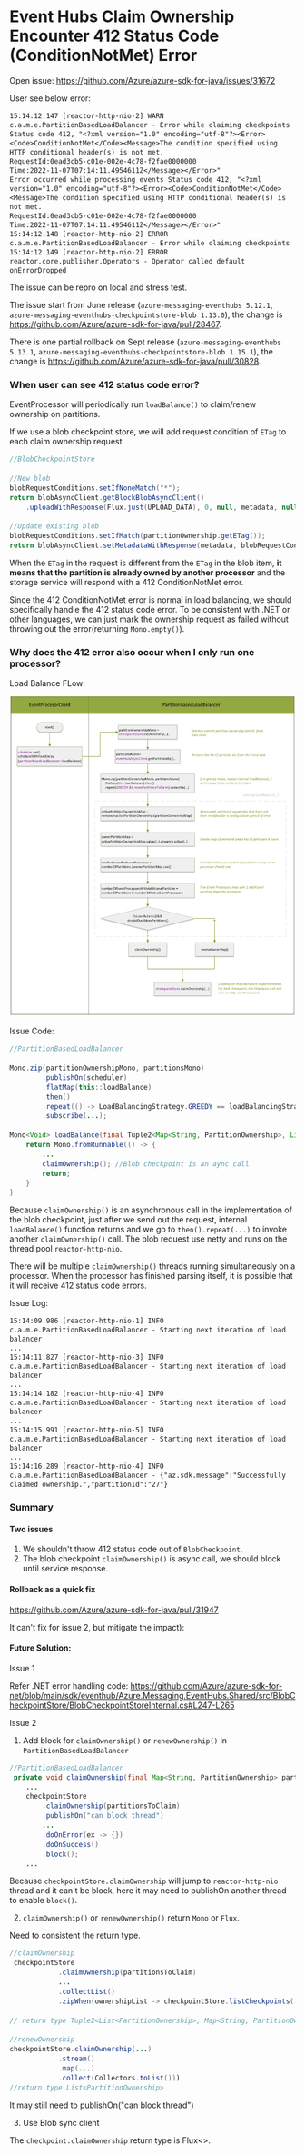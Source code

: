 # Event Hubs Claim Ownership Encounter 412 Status Code (ConditionNotMet) Error

Open issue: https://github.com/Azure/azure-sdk-for-java/issues/31672

User see below error:
```
15:14:12.147 [reactor-http-nio-2] WARN  c.a.m.e.PartitionBasedLoadBalancer - Error while claiming checkpoints
Status code 412, "﻿<?xml version="1.0" encoding="utf-8"?><Error><Code>ConditionNotMet</Code><Message>The condition specified using HTTP conditional header(s) is not met.
RequestId:0ead3cb5-c01e-002e-4c78-f2fae0000000
Time:2022-11-07T07:14:11.4954611Z</Message></Error>"
Error occurred while processing events Status code 412, "﻿<?xml version="1.0" encoding="utf-8"?><Error><Code>ConditionNotMet</Code><Message>The condition specified using HTTP conditional header(s) is not met.
RequestId:0ead3cb5-c01e-002e-4c78-f2fae0000000
Time:2022-11-07T07:14:11.4954611Z</Message></Error>"
15:14:12.148 [reactor-http-nio-2] ERROR c.a.m.e.PartitionBasedLoadBalancer - Error while claiming checkpoints
15:14:12.149 [reactor-http-nio-2] ERROR reactor.core.publisher.Operators - Operator called default onErrorDropped
```

The issue can be repro on local and stress test.

The issue start from June release (`azure-messaging-eventhubs 5.12.1`, `azure-messaging-eventhubs-checkpointstore-blob 1.13.0`), the change is https://github.com/Azure/azure-sdk-for-java/pull/28467.

There is one partial rollback on Sept release (`azure-messaging-eventhubs 5.13.1`, `azure-messaging-eventhubs-checkpointstore-blob 1.15.1`), the change is https://github.com/Azure/azure-sdk-for-java/pull/30828.


### When user can see 412 status code error?

EventProcessor will periodically run `loadBalance()` to claim/renew ownership on partitions. 

If we use a blob checkpoint store, we will add request condition of `ETag` to each claim ownership request.

```Java
//BlobCheckpointStore

//New blob
blobRequestConditions.setIfNoneMatch("*");
return blobAsyncClient.getBlockBlobAsyncClient()
    .uploadWithResponse(Flux.just(UPLOAD_DATA), 0, null, metadata, null, null,blobRequestConditions)

//Update existing blob
blobRequestConditions.setIfMatch(partitionOwnership.getETag());
return blobAsyncClient.setMetadataWithResponse(metadata, blobRequestConditions)
```

When the `ETag` in the request is different from the `ETag` in the blob item, **it means that the partition is already owned by another processor** and the storage service will respond with a 412 ConditionNotMet error.

Since the 412 ConditionNotMet error is normal in load balancing, we should specifically handle the 412 status code error. To be consistent with .NET or other languages, we can just mark the ownership request as failed without throwing out the error(returning `Mono.empty()`).

### Why does the 412 error also occur when I only run one processor?

Load Balance FLow:

![](./load-balance-flow.png) 

Issue Code:

```Java
//PartitionBasedLoadBalancer

Mono.zip(partitionOwnershipMono, partitionsMono)
        .publishOn(scheduler)
        .flatMap(this::loadBalance)
        .then()
        .repeat(() -> LoadBalancingStrategy.GREEDY == loadBalancingStrategy && morePartitionsToClaim.get())
        .subscribe(...);

Mono<Void> loadBalance(final Tuple2<Map<String, PartitionOwnership>, List<String>> tuple) {
    return Mono.fromRunnable(() -> {
        ...
        claimOwnership(); //Blob checkpoint is an aync call
        return;
    }
}

```
Because `claimOwnership()` is an asynchronous call in the implementation of the blob checkpoint, just after we send out the request, internal `loadBalance()` function returns and we go to `then().repeat(...)` to invoke another `claimOwnership()` call. The blob request use netty and runs on the thread pool `reactor-http-nio`.

There will be multiple `claimOwnership()` threads running simultaneously on a processor. When the processor has finished parsing itself, it is possible that it will receive 412 status code errors.

Issue Log:
```
15:14:09.986 [reactor-http-nio-1] INFO  c.a.m.e.PartitionBasedLoadBalancer - Starting next iteration of load balancer
...
15:14:11.827 [reactor-http-nio-3] INFO  c.a.m.e.PartitionBasedLoadBalancer - Starting next iteration of load balancer
...
15:14:14.182 [reactor-http-nio-4] INFO  c.a.m.e.PartitionBasedLoadBalancer - Starting next iteration of load balancer
...
15:14:15.991 [reactor-http-nio-5] INFO  c.a.m.e.PartitionBasedLoadBalancer - Starting next iteration of load balancer
...
15:14:16.289 [reactor-http-nio-4] INFO  c.a.m.e.PartitionBasedLoadBalancer - {"az.sdk.message":"Successfully claimed ownership.","partitionId":"27"}
```

### Summary 

#### Two issues

1. We shouldn't throw 412 status code out of `BlobCheckpoint`.
2. The blob checkpoint `claimOwnership()` is async call, we should block until service response.


#### Rollback as a quick fix 

https://github.com/Azure/azure-sdk-for-java/pull/31947

It can't fix for issue 2, but mitigate the impact):

#### Future Solution:

Issue 1

Refer .NET error handling code:
https://github.com/Azure/azure-sdk-for-net/blob/main/sdk/eventhub/Azure.Messaging.EventHubs.Shared/src/BlobCheckpointStore/BlobCheckpointStoreInternal.cs#L247-L265

Issue 2

1. Add block for `claimOwnership()` or `renewOwnership()` in `PartitionBasedLoadBalancer`

```Java
//PartitionBasedLoadBalancer
 private void claimOwnership(final Map<String, PartitionOwnership> partitionOwnershipMap, final String partitionIdToClaim) {
    ...
    checkpointStore
        .claimOwnership(partitionsToClaim)
        .publishOn("can block thread")
        ...
        .doOnError(ex -> {})
        .doOnSuccess()
        .block();
    ...
```

Because `checkpointStore.claimOwnership` will jump to `reactor-http-nio` thread and it can't be block, here it may need to publishOn another thread to enable `block()`.

2.  `claimOwnership()` or `renewOwnership()` return `Mono` or `Flux`.

Need to consistent the return type.

```Java
//claimOwnership
 checkpointStore
            .claimOwnership(partitionsToClaim)
            ...
            .collectList()
            .zipWhen(ownershipList -> checkpointStore.listCheckpoints(...).getPartitionId(), Function.identity())); 
            
// return type Tuple2<List<PartitionOwnership>, Map<String, PartitionOwnership>>

//renewOwnership
checkpointStore.claimOwnership(...)
            .stream()
            .map(...)
            .collect(Collectors.toList())) 
//return type List<PartitionOwnership>
```

It may still need to publishOn("can block thread")

3. Use Blob sync client 

The `checkpoint.claimOwnership` return type is Flux<>.



